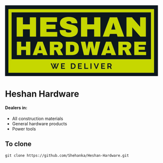 ![Logo](web/WEB-INF/assets/images/logo.jpg)

# Heshan Hardware

#### Dealers in:
* All construction materials
* General hardware products
* Power tools

## To clone 

```
git clone https://github.com/Shehanka/Heshan-Hardware.git
```
